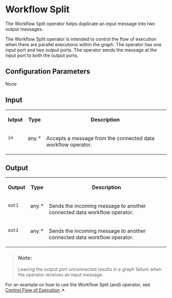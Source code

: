 <!-- loio5b353094d36a4bb8960fc22a49326890 -->

# Workflow Split

The Workflow Split operator helps duplicate an input message into two output messages.



The Workflow Split operator is intended to control the flow of execution when there are parallel executions within the graph. The operator has one input port and two output ports. The operator sends the message at the input port to both the output ports.



<a name="loio5b353094d36a4bb8960fc22a49326890__section_ufc_dzc_l2b"/>

## Configuration Parameters

None



<a name="loio5b353094d36a4bb8960fc22a49326890__section_swc_cg3_vdb"/>

## Input


<table>
<tr>
<th valign="top">

Iutput

</th>
<th valign="top">

Type

</th>
<th valign="top">

Description

</th>
</tr>
<tr>
<td valign="top">

`in` 

</td>
<td valign="top">

any.\*

</td>
<td valign="top">

Accepts a message from the connected data workflow operator.

</td>
</tr>
</table>



<a name="loio5b353094d36a4bb8960fc22a49326890__section_knq_5f3_vdb"/>

## Output


<table>
<tr>
<th valign="top">

Output

</th>
<th valign="top">

Type

</th>
<th valign="top">

Description

</th>
</tr>
<tr>
<td valign="top">

`out1` 

</td>
<td valign="top">

any.\*

</td>
<td valign="top">

Sends the incoming message to another connected data workflow operator.

</td>
</tr>
<tr>
<td valign="top">

`out2` 

</td>
<td valign="top">

any.\*

</td>
<td valign="top">

Sends the incoming message to another connected data workflow operator.

</td>
</tr>
</table>

> ### Note:  
> Leaving the output port unconnected results in a graph failure when the operator receives an input message.



For an example on how to use the Workflow Split \(and\) operator, see [Control Flow of Execution](https://help.sap.com/viewer/1c1341f6911f4da5a35b191b40b426c8/Cloud/en-US/c7723e3a10f94a74b15f925b3d9eeda5.html "SAP Data Intelligence provides the data workflow operators Workflow Merge (or), Workflow Merge (and), and Workflow Split to control the flow of execution in a data workflow.") :arrow_upper_right:.


